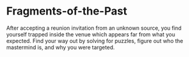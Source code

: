 # Fragments-of-the-Past
After accepting a reunion invitation from an unknown source, you find yourself trapped inside the venue which appears far from what you expected. Find your way out by solving for puzzles, figure out who the mastermind is, and why you were targeted.

